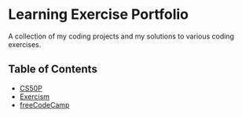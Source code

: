 # Learning Exercise Portfolio

A collection of my coding projects and my solutions to various coding exercises.

## Table of Contents

- [CS50P][cs50p]
- [Exercism][exercism]
- [freeCodeCamp][freecodecamp]

[cs50p]:
  https://github.com/Mr-Lasagne/learning-exercise-portfolio/tree/main/cs50p
[exercism]:
  https://github.com/Mr-Lasagne/learning-exercise-portfolio/tree/main/exercism
[freecodecamp]:
  https://github.com/Mr-Lasagne/learning-exercise-portfolio/tree/main/freecodecamp
